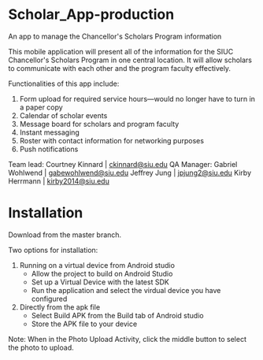 ﻿# Scholar_App-production
An app to manage the Chancellor's Scholars Program information

This mobile application will present all of the information for the SIUC Chancellor's Scholars Program in one central location.
It will allow scholars to communicate with each other and the program faculty effectively. 

Functionalities of this app include:
1) Form upload for required service hours—would no longer have to turn in a paper copy
2) Calendar of scholar events 
3) Message board for scholars and program faculty
4) Instant messaging
5) Roster with contact information for networking purposes
6) Push notifications

Team lead: Courtney Kinnard | ckinnard@siu.edu
QA Manager: Gabriel Wohlwend | gabewohlwend@siu.edu
Jeffrey Jung | jpjung2@siu.edu
Kirby Herrmann | kirby2014@siu.edu

# Installation
Download from the master branch.

Two options for installation:
1) Running on a virtual device from Android studio
    - Allow the project to build on Android Studio
    - Set up a Virtual Device with the latest SDK
    - Run the application and select the virdual device you have configured
2) Directly from the apk file
    - Select Build APK from the Build tab of Android studio
    - Store the APK file to your device


Note: When in the Photo Upload Activity, click the middle button to select the photo to upload. 
